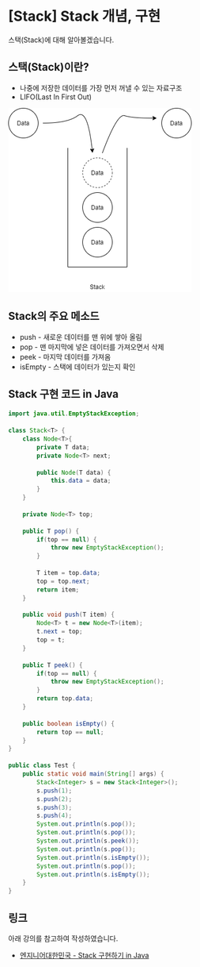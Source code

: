 # [Stack] Stack 개념, 구현

스택(Stack)에 대해 알아볼겠습니다.



## 스택(Stack)이란?

* 나중에 저장한 데이터를 가장 먼저 꺼낼 수 있는 자료구조
* LIFO(Last In First Out)



![Stack](Stack.png)



## Stack의 주요 메소드

* push - 새로운 데이터를 맨 위에 쌓아 올림
* pop - 맨 마지막에 넣은 데이터를 가져오면서 삭제
* peek - 마지막 데이터를 가져옴
* isEmpty - 스택에 데이터가 있는지 확인



## Stack 구현 코드 in Java

```java
import java.util.EmptyStackException;

class Stack<T> {
	class Node<T>{
		private T data;
		private Node<T> next;
		
		public Node(T data) {
			this.data = data;
		}
	}
	
	private Node<T> top;
	
	public T pop() {
		if(top == null) {
			throw new EmptyStackException();
		}
		
		T item = top.data;
		top = top.next;
		return item;
	}
	
	public void push(T item) {
		Node<T> t = new Node<T>(item);
		t.next = top;
		top = t;
	}
	
	public T peek() {
		if(top == null) {
			throw new EmptyStackException();
		}		
		return top.data;
	}
	
	public boolean isEmpty() {
		return top == null;
	}
}

public class Test {
	public static void main(String[] args) {
		Stack<Integer> s = new Stack<Integer>();
		s.push(1);
		s.push(2);
		s.push(3);
		s.push(4);
		System.out.println(s.pop());
		System.out.println(s.pop());
		System.out.println(s.peek());
		System.out.println(s.pop());
		System.out.println(s.isEmpty());
		System.out.println(s.pop());
		System.out.println(s.isEmpty());	
	}
}
```



## 링크

아래 강의를 참고하여 작성하였습니다.

* [엔지니어대한민국 - Stack 구현하기 in Java](https://www.youtube.com/watch?v=whVUYv0Leg0&list=PLjSkJdbr_gFZL2BNnGLvTgMYXptKGIyum)

